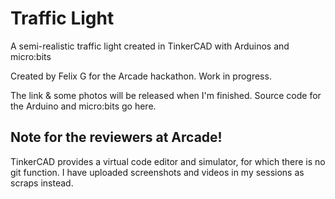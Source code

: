 # Traffic Light
A semi-realistic traffic light created in TinkerCAD with Arduinos and micro:bits


Created by Felix G for the Arcade hackathon. Work in progress.

The link & some photos will be released when I'm finished. Source code for the Arduino and micro:bits go here.

## Note for the reviewers at Arcade!
TinkerCAD provides a virtual code editor and simulator, for which there is no git function. I have uploaded screenshots and videos in my sessions as scraps instead.
